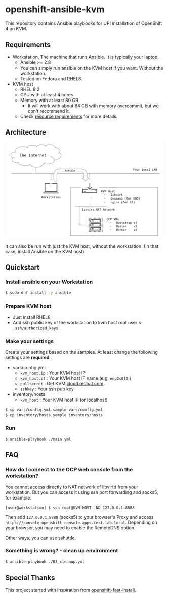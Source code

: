 # openshift-ansible-kvm

This repository contains Ansible playbooks for UPI installation of OpenShift 4 on KVM.


## Requirements

- Workstation, The machine that runs Ansible. It is typically your laptop.
    - Ansible >= 2.8
    - You can simply run ansible on the KVM host if you want. Without the workstation.
    - Tested on Fedora and RHEL8.
- KVM host
    - RHEL 8.2
    - CPU with at least 4 cores
    - Memory with at least 80 GB
        - It will work with about 64 GB with memory overcommit, but we don't recommend it.
    - Check [resource requirements](https://access.redhat.com/documentation/en-us/openshift_container_platform/4.5/html/installing_on_bare_metal/installing-on-bare-metal#installation-requirements-user-infra_installing-bare-metal) for more details.

## Architecture

![openshift-ansible-kvm-architecture](docs/assets/openshift-ansible-kvm-architecture.png)

It can also be run with just the KVM host, without the workstation. (In that case, install Ansible on the KVM host)

## Quickstart

### Install ansible on your Workstation

```bash
$ sudo dnf install -y ansible
```

### Prepare KVM host

- Just install RHEL8
- Add ssh public key of the workstation to kvm host root user's `.ssh/authorized_keys`

### Make your settings

Create your settings based on the samples.
At least change the following settings are **required** .

- vars/config.yml
    - `kvm_host.ip` : Your KVM host IP
    - `kvm_host.if` : Your KVM host IF name (e.g. `enp2s0f0` )
    - `pullsecret`  : Get KVM [cloud.redhat.com](https://cloud.redhat.com/openshift/install/metal/user-provisioned)
    - `sshkey`      : Your ssh pub key
- inventory/hosts
    - `kvm_host`    : Your KVM host IP (or localhost)

```bash
$ cp vars/config.yml.sample vars/config.yml
$ cp inventory/hosts.sample inventory/hosts
```

### Run

```bash
$ ansible-playbook ./main.yml
```

## FAQ

### How do I connect to the OCP web console from the workstation?

You cannot access directly to NAT network of libvirtd from your workstation.
But you can access it using ssh port forwarding and socks5, for example.
 
```
[user@workstation] $ ssh root@KVM-HOST -ND 127.0.0.1:8888
```

Then add `127.0.0.1:8888` (socks5) to your browser's Proxy and access `https://console-openshift-console.apps.test.lab.local`.
Depending on your browser, you may need to enable the RemoteDNS option.
 
Other ways, you can use [sshuttle](https://fedoramagazine.org/use-sshuttle-to-build-a-poor-mans-vpn/).

### Something is wrong? - clean up environment

```bash
$ ansible-playbook ./03_cleanup.yml
```

## Special Thanks

This project started with inspiration from [openshift-fast-install](https://github.com/konono/openshift-fast-install).

